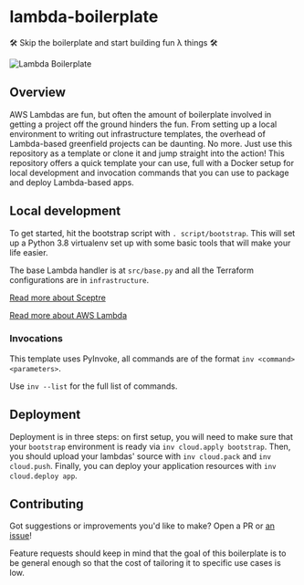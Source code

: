 # lambda-boilerplate
🛠 Skip the boilerplate and start building fun λ things 🛠

![Lambda Boilerplate](https://github.com/mcataford/lambda-boilerplate/workflows/Lambda%20Boilerplate/badge.svg)

## Overview

AWS Lambdas are fun, but often the amount of boilerplate involved in getting a project off the ground hinders the fun. From setting up a local environment to writing out infrastructure templates, the overhead of Lambda-based greenfield projects can be daunting. No more. Just use this repository as a template or clone it and jump straight into the action! This repository offers a quick template your can use, full with a Docker setup for local development and invocation commands that you can use to package and deploy Lambda-based apps.

## Local development

To get started, hit the bootstrap script with `. script/bootstrap`. This will set up a Python 3.8 virtualenv set up with some basic tools that will make your life easier.

The base Lambda handler is at `src/base.py` and all the Terraform configurations are in `infrastructure`.

[Read more about Sceptre](https://sceptre.cloudreach.com/latest/index.html://www.terraform.io/docs/index.html)

[Read more about AWS Lambda](https://docs.aws.amazon.com/lambda/latest/dg/lambda-python.html)

### Invocations

This template uses PyInvoke, all commands are of the format `inv <command> <parameters>`.

Use `inv --list` for the full list of commands.

## Deployment

Deployment is in three steps: on first setup, you will need to make sure that your `bootstrap` environment is ready via `inv cloud.apply bootstrap`. Then, you should upload your lambdas' source with `inv cloud.pack` and `inv cloud.push`. Finally, you can deploy your application resources with `inv cloud.deploy app`.

## Contributing

Got suggestions or improvements you'd like to make? Open a PR or [an issue](https://github.com/mcataford/lambda-boilerplate/issues)!

Feature requests should keep in mind that the goal of this boilerplate is to be general enough so that the cost of tailoring it to specific use cases is low.

